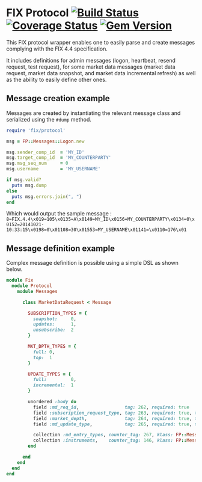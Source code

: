 FIX Protocol [![Build Status](https://secure.travis-ci.org/Paymium/fix-protocol.png?branch=master)](http://travis-ci.org/Paymium/fix-protocol) [![Coverage Status](https://img.shields.io/coveralls/Paymium/fix-protocol.svg)](https://coveralls.io/r/Paymium/fix-protocol?branch=master) [![Gem Version](https://badge.fury.io/rb/fix-protocol.svg)](http://badge.fury.io/rb/fix-protocol)
=

This FIX protocol wrapper enables one to easily parse and create messages complying with the FIX 4.4 specification. 

It includes definitions for admin messages (logon, heartbeat, resend request, test request), for some market data messages (market data request, market data snapshot, and market data incremental refresh) as well as the ability to easily define other ones.

## Message creation example

Messages are created by instantiating the relevant message class and serialized using the `#dump` method.

````ruby
require 'fix/protocol'

msg = FP::Messages::Logon.new

msg.sender_comp_id  = 'MY_ID'
msg.target_comp_id  = 'MY_COUNTERPARTY'
msg.msg_seq_num     = 0
msg.username        = 'MY_USERNAME'

if msg.valid?
  puts msg.dump
else
  puts msg.errors.join(", ")
end
````

Which would output the sample message : `8=FIX.4.4\x019=105\x0135=A\x0149=MY_ID\x0156=MY_COUNTERPARTY\x0134=0\x0152=20141021-10:33:15\x0198=0\x01108=30\x01553=MY_USERNAME\x01141=\x0110=176\x01`


## Message definition example

Complex message definition is possible using a simple DSL as shown below.

````ruby
module Fix 
  module Protocol
    module Messages

      class MarketDataRequest < Message

        SUBSCRIPTION_TYPES = { 
          snapshot:     0,  
          updates:      1,  
          unsubscribe:  2
        }   

        MKT_DPTH_TYPES = { 
          full: 0,
          top:  1
        }   

        UPDATE_TYPES = { 
          full:         0,  
          incremental:  1
        }   

        unordered :body do
          field :md_req_id,                 tag: 262, required: true
          field :subscription_request_type, tag: 263, required: true, type: :integer, mapping: SUBSCRIPTION_TYPES
          field :market_depth,              tag: 264, required: true, type: :integer, mapping: MKT_DPTH_TYPES
          field :md_update_type,            tag: 265, required: true, type: :integer, mapping: UPDATE_TYPES

          collection :md_entry_types, counter_tag: 267, klass: FP::Messages::MdEntryType
          collection :instruments,    counter_tag: 146, klass: FP::Messages::Instrument  
        end 

      end 
    end 
  end 
end
````


